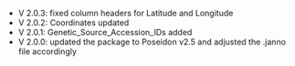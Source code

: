 - V 2.0.3: fixed column headers for Latitude and Longitude
- V 2.0.2: Coordinates updated
- V 2.0.1: Genetic_Source_Accession_IDs added
- V 2.0.0: updated the package to Poseidon v2.5 and adjusted the .janno file accordingly
